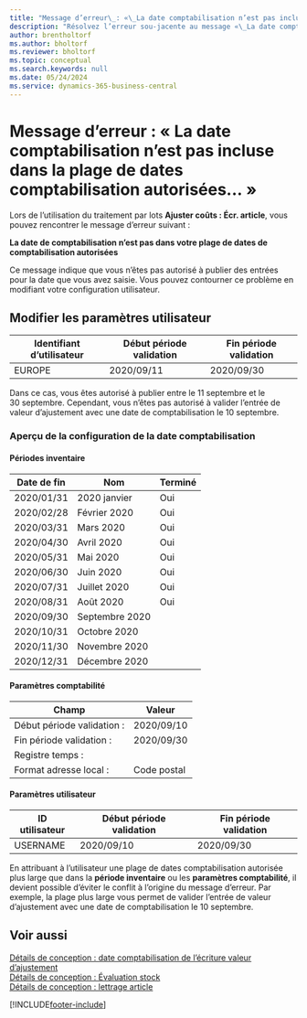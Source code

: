 ```yaml
---
title: "Message d’erreur\_: «\_La date comptabilisation n’est pas incluse dans la plage de dates comptabilisation autorisées\_»"
description: "Résolvez l’erreur sou-jacente au message «\_La date comptabilisation n’est pas incluse dans la plage de dates comptabilisation autorisées\_» lorsque vous exécutez le traitement par lots Ajuster coûts\_: Écr. article."
author: brentholtorf
ms.author: bholtorf
ms.reviewer: bholtorf
ms.topic: conceptual
ms.search.keywords: null
ms.date: 05/24/2024
ms.service: dynamics-365-business-central
---
```


# Message d’erreur : « La date comptabilisation n’est pas incluse dans la plage de dates comptabilisation autorisées... »

Lors de l’utilisation du traitement par lots **Ajuster coûts : Écr. article**, vous pouvez rencontrer le message d’erreur suivant :

**La date de comptabilisation n’est pas dans votre plage de dates de comptabilisation autorisées**

Ce message indique que vous n’êtes pas autorisé à publier des entrées pour la date que vous avez saisie. Vous pouvez contourner ce problème en modifiant votre configuration utilisateur.

## Modifier les paramètres utilisateur  

|Identifiant d’utilisateur  |Début période validation  | Fin période validation  |
|---------|---------|--------|
|EUROPE  |  2020/09/11      |2020/09/30      |

Dans ce cas, vous êtes autorisé à publier entre le 11 septembre et le 30 septembre. Cependant, vous n’êtes pas autorisé à valider l’entrée de valeur d’ajustement avec une date de comptabilisation le 10 septembre.  

### Aperçu de la configuration de la date comptabilisation

#### Périodes inventaire

|Date de fin  |Nom  |Terminé  |
|---------|---------|---------|
|2020/01/31     |2020 janvier      |  Oui    |
|2020/02/28     |Février 2020     |  Oui    |
|2020/03/31     |Mars 2020        |  Oui    |
|2020/04/30     |Avril 2020        |  Oui    |
|2020/05/31     |Mai 2020        |  Oui    |
|2020/06/30     |Juin 2020       |  Oui    |
|2020/07/31     |Juillet 2020        |   Oui   |
|2020/08/31     |Août 2020     |   Oui   |
|2020/09/30     |Septembre 2020  |         |
|2020/10/31     |Octobre 2020    |         |
|2020/11/30     |Novembre 2020   |         |
|2020/12/31     |Décembre 2020   |         |  

#### Paramètres comptabilité

|Champ|Valeur|
|---------|---------|
|Début période validation :  |  2020/09/10      |
|Fin période validation :    |  2020/09/30      |
|Registre temps :       |         |
|Format adresse local :|   Code postal      |  

#### Paramètres utilisateur

|ID utilisateur  |Début période validation  | Fin période validation  |
|---------|---------|--------|
|USERNAME |  2020/09/10      |2020/09/30      |

En attribuant à l’utilisateur une plage de dates comptabilisation autorisée plus large que dans la **période inventaire** ou les **paramètres comptabilité**, il devient possible d’éviter le conflit à l’origine du message d’erreur. Par exemple, la plage plus large vous permet de valider l’entrée de valeur d’ajustement avec une date de comptabilisation le 10 septembre.
  
## Voir aussi  

[Détails de conception : date comptabilisation de l’écriture valeur d’ajustement](design-details-inventory-adjustment-value-entry-posting-date.md)  
[Détails de conception : Évaluation stock](design-details-inventory-costing.md)  
[Détails de conception : lettrage article](design-details-item-application.md)  

[!INCLUDE[footer-include](includes/footer-banner.md)]
